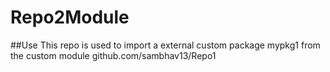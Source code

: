 # Repo2Module

##Use
This repo is used to import a external custom package mypkg1 from the custom module github.com/sambhav13/Repo1
